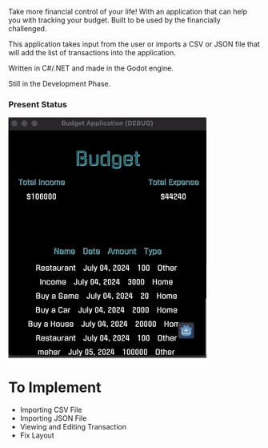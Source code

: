 Take more financial control of your life!
With an application that can help you with tracking your budget.
Built to be used by the financially challenged.

This application takes input from the user or imports a CSV or JSON file that will add the list of transactions into the application.

Written in C#/.NET and made in the Godot engine.

Still in the Development Phase.

### Present Status
![Present Status](<./Assets/BudgetAppProgress.gif>)

# To Implement
- Importing CSV File
- Importing JSON File
- Viewing and Editing Transaction
- Fix Layout